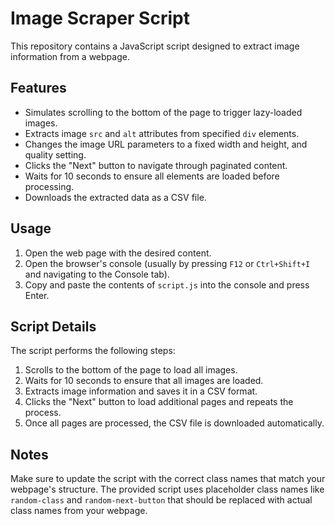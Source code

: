 # Image Scraper Script

This repository contains a JavaScript script designed to extract image information from a webpage.

## Features

- Simulates scrolling to the bottom of the page to trigger lazy-loaded images.
- Extracts image `src` and `alt` attributes from specified `div` elements.
- Changes the image URL parameters to a fixed width and height, and quality setting.
- Clicks the "Next" button to navigate through paginated content.
- Waits for 10 seconds to ensure all elements are loaded before processing.
- Downloads the extracted data as a CSV file.

## Usage

1. Open the web page with the desired content.
2. Open the browser's console (usually by pressing `F12` or `Ctrl+Shift+I` and navigating to the Console tab).
3. Copy and paste the contents of `script.js` into the console and press Enter.

## Script Details

The script performs the following steps:

1. Scrolls to the bottom of the page to load all images.
2. Waits for 10 seconds to ensure that all images are loaded.
3. Extracts image information and saves it in a CSV format.
4. Clicks the "Next" button to load additional pages and repeats the process.
5. Once all pages are processed, the CSV file is downloaded automatically.

## Notes

Make sure to update the script with the correct class names that match your webpage's structure. The provided script uses placeholder class names like `random-class` and `random-next-button` that should be replaced with actual class names from your webpage.
